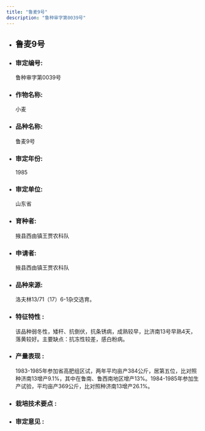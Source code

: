 ```yaml
---
title: "鲁麦9号"
description: "鲁种审字第0039号"
---
```

* ## 鲁麦9号
* ###  审定编号:  
   鲁种审字第0039号

*  ### 作物名称:  
   小麦

*   ###  品种名称: 
    鲁麦9号

*   ### 审定年份: 
    1985

*   ### 审定单位:  
    山东省

*   ### 育种者:  
    掖县西由镇王贾农科队

*   ### 申请者:  
    掖县西由镇王贾农科队

*   ### 品种来源:  
    洛夫林13/71（17）6-1杂交选育。

*   ### 特征特性 : 
    该品种弱冬性，矮秆、抗倒伏，抗条锈病，成熟较早，比济南13号早熟4天，落黄较好。主要缺点：抗冻性较差，感白粉病。

*   ### 产量表现 : 
    1983-1985年参加省高肥组区试，两年平均亩产384公斤，居第五位，比对照种济南13增产9.1%，其中在鲁南、鲁西南地区增产13%。1984-1985年参加生产试验，平均亩产369公斤，比对照种济南13增产26.1%。

*   ### 栽培技术要点 : 
    

*   ### 审定意见 : 
    
